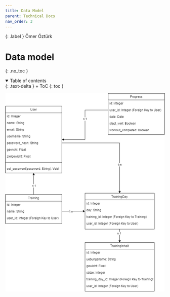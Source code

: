 ```yaml
---
title: Data Model
parent: Technical Docs
nav_order: 3
---
```


{: .label }
Ömer Öztürk

# Data model
{: .no_toc }

<details open markdown="block">
{: .text-delta }
<summary>Table of contents</summary>
+ ToC
{: toc }
</details>


![UML-Diagramm von PerformFit WebApp](../assets/images/umldiagramm.drawio.png)
